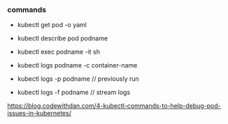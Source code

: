 ### commands

- kubectl get pod -o yaml
- kubectl describe pod podname
- kubectl exec podname -it sh

- kubectl logs podname -c container-name
- kubectl logs -p podname // previously run
- kubectl logs -f podname // stream logs


https://blog.codewithdan.com/4-kubectl-commands-to-help-debug-pod-issues-in-kubernetes/